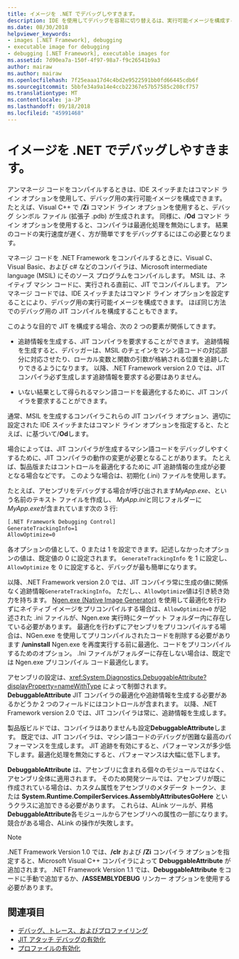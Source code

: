 ```yaml
---
title: イメージを .NET でデバッグしやすきます。
description: IDE を使用してデバッグを容易に切り替えるは、実行可能イメージを構成する方法とコマンド ライン オプションについて説明します。
ms.date: 08/30/2018
helpviewer_keywords:
- images [.NET Framework], debugging
- executable image for debugging
- debugging [.NET Framework], executable images for
ms.assetid: 7d90ea7a-150f-4f97-98a7-f9c26541b9a3
author: mairaw
ms.author: mairaw
ms.openlocfilehash: 7f25eaaa17d4c4bd2e9522591bb0fd66445cdb6f
ms.sourcegitcommit: 5bbfe34a9a14e4ccb22367e57b57585c208cf757
ms.translationtype: MT
ms.contentlocale: ja-JP
ms.lasthandoff: 09/18/2018
ms.locfileid: "45991468"
---
```

# <a name="making-an-image-easier-to-debug-in-net"></a>イメージを .NET でデバッグしやすきます。

アンマネージ コードをコンパイルするときは、IDE スイッチまたはコマンド ライン オプションを使用して、デバッグ用の実行可能イメージを構成できます。 たとえば、Visual C++ で /**Zi** コマンド ライン オプションを使用すると、デバッグ シンボル ファイル (拡張子 .pdb) が生成されます。 同様に、/**Od** コマンド ライン オプションを使用すると、コンパイラは最適化処理を無効にします。 結果のコードの実行速度が遅く、方が簡単ですをデバッグするにはこの必要となります。

マネージ コードを .NET Framework をコンパイルするときに、Visual C、Visual Basic、および c# などのコンパイラは、Microsoft intermediate language (MSIL) にそのソース プログラムをコンパイルします。 MSIL は、ネイティブ マシン コードに、実行される直前に、JIT でコンパイルします。 アンマネージ コードでは、IDE スイッチまたはコマンド ライン オプションを設定することにより、デバッグ用の実行可能イメージを構成できます。 ほぼ同じ方法でのデバッグ用の JIT コンパイルを構成することもできます。

このような目的で JIT を構成する場合、次の 2 つの要素が関係してきます。

- 追跡情報を生成する、JIT コンパイラを要求することができます。 追跡情報を生成すると、デバッガーは、MSIL のチェインをマシン語コードの対応部分に対応させたり、ローカル変数と関数の引数が格納される位置を追跡したりできるようになります。 以降、.NET Framework version 2.0 では、JIT コンパイラ必ず生成します追跡情報を要求する必要はありません。

- いない結果として得られるマシン語コードを最適化するために、JIT コンパイラを要求することができます。

通常、MSIL を生成するコンパイラこれらの JIT コンパイラ オプション、適切に設定された IDE スイッチまたはコマンド ライン オプションを指定すると、たとえば、に基づいて/**Od**します。

場合によっては、JIT コンパイラが生成するマシン語コードをデバッグしやすくするために、JIT コンパイラの動作の変更が必要となることがあります。 たとえば、製品版またはコントロールを最適化するために JIT 追跡情報の生成が必要となる場合などです。 このような場合は、初期化 (.ini) ファイルを使用します。

たとえば、アセンブリをデバッグする場合が呼び出されます*MyApp.exe*、という名前のテキスト ファイルを作成し、 *MyApp.ini*と同じフォルダーに*MyApp.exe*が含まれています次の 3 行:

```txt
[.NET Framework Debugging Control]
GenerateTrackingInfo=1
AllowOptimize=0
```

各オプションの値として、0 または 1 を設定できます。記述しなかったオプションの値は、既定値の 0 に設定されます。 `GenerateTrackingInfo` を 1 に設定し、`AllowOptimize` を 0 に設定すると、デバッグが最も簡単になります。

以降、.NET Framework version 2.0 では、JIT コンパイラ常に生成の値に関係なく追跡情報`GenerateTrackingInfo`。 ただし、、`AllowOptimize`値は引き続き効力を持ちます。 [Ngen.exe (Native Image Generator)](../../../docs/framework/tools/ngen-exe-native-image-generator.md) を使用して最適化を行わずにネイティブ イメージをプリコンパイルする場合は、`AllowOptimize=0` が記述された .ini ファイルが、Ngen.exe 実行時にターゲット フォルダー内に存在している必要があります。 最適化を行わずにアセンブリをプリコンパイルする場合は、NGen.exe を使用してプリコンパイルされたコードを削除する必要があります **/uninstall** Ngen.exe を再度実行する前に最適化、コードをプリコンパイルするためのオプション。 .Ini ファイルがフォルダーに存在しない場合は、既定では Ngen.exe プリコンパイル コード最適化します。

アセンブリの設定は、<xref:System.Diagnostics.DebuggableAttribute?displayProperty=nameWithType> によって制御されます。 **DebuggableAttribute** JIT コンパイラの最適化や追跡情報を生成する必要があるかどうか 2 つのフィールドにはコントロールが含まれます。 以降、.NET Framework version 2.0 では、JIT コンパイラは常に、追跡情報を生成します。

製品版ビルドでは、コンパイラはありませんも設定**DebuggableAttribute**します。 既定では、JIT コンパイラは、マシン語コードのデバッグが困難な最高のパフォーマンスを生成します。 JIT 追跡を有効にすると、パフォーマンスが多少低下します。最適化処理を無効にすると、パフォーマンスは大幅に低下します。

**DebuggableAttribute** は、アセンブリに含まれる個々のモジュールではなく、アセンブリ全体に適用されます。 そのため開発ツールでは、アセンブリが既に作成されている場合は、カスタム属性をアセンブリのメタデータ トークン、または **System.Runtime.CompilerServices.AssemblyAttributesGoHere** というクラスに追加できる必要があります。 これらは、ALink ツールが、昇格**DebuggableAttribute**各モジュールからアセンブリへの属性の一部になります。 競合がある場合、ALink の操作が失敗します。

> [!NOTE]
> .NET Framework Version 1.0 では、**/clr** および **/Zi** コンパイラ オプションを指定すると、Microsoft Visual C++ コンパイラによって **DebuggableAttribute** が追加されます。 .NET Framework Version 1.1 では、**DebuggableAttribute** をコードに手動で追加するか、**/ASSEMBLYDEBUG** リンカー オプションを使用する必要があります。

## <a name="see-also"></a>関連項目

- [デバッグ、トレース、およびプロファイリング](../../../docs/framework/debug-trace-profile/index.md)
- [JIT アタッチ デバッグの有効化](../../../docs/framework/debug-trace-profile/enabling-jit-attach-debugging.md)
- [プロファイルの有効化](https://docs.microsoft.com/previous-versions/dotnet/netframework-4.0/s5ec0es1(v=vs.100))
